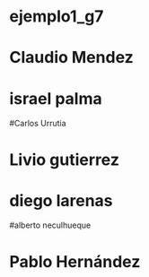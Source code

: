# ejemplo1_g7
# Claudio Mendez

# israel palma
#Carlos Urrutia
# Livio gutierrez
# diego larenas





#alberto neculhueque


# Pablo Hernández